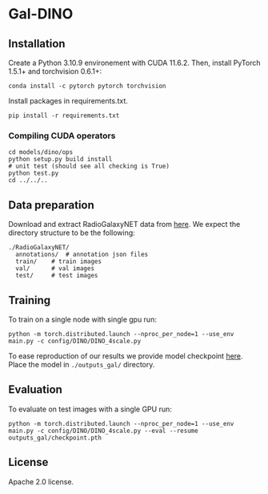 **Gal-DINO**
========

## Installation
Create a Python 3.10.9 environement with CUDA 11.6.2.
Then, install PyTorch 1.5.1+ and torchvision 0.6.1+:
```
conda install -c pytorch pytorch torchvision
```
  
Install packages in requirements.txt.
```
pip install -r requirements.txt
```

### Compiling CUDA operators
```
cd models/dino/ops
python setup.py build install
# unit test (should see all checking is True)
python test.py
cd ../../..
```

## Data preparation

Download and extract RadioGalaxyNET data from [here](https://data.csiro.au/collection/61068).
We expect the directory structure to be the following:
```
./RadioGalaxyNET/
  annotations/  # annotation json files
  train/    # train images
  val/      # val images
  test/     # test images
```

## Training

To train on a single node with single gpu run:
```
python -m torch.distributed.launch --nproc_per_node=1 --use_env main.py -c config/DINO/DINO_4scale.py
```
To ease reproduction of our results we provide model checkpoint [here](https://figshare.com/s/01dd33b8ff14ffc32dd5). 
Place the model in `./outputs_gal/` directory.

## Evaluation
To evaluate on test images with a single GPU run:
```
python -m torch.distributed.launch --nproc_per_node=1 --use_env main.py -c config/DINO/DINO_4scale.py --eval --resume outputs_gal/checkpoint.pth
```

## License
Apache 2.0 license.

